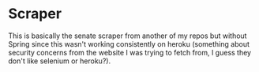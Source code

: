 # Scraper

This is basically the senate scraper from another of my repos but without
Spring since this wasn't working consistently on heroku 
(something about security concerns from the website I was trying to fetch from,
I guess they don't like selenium or heroku?).